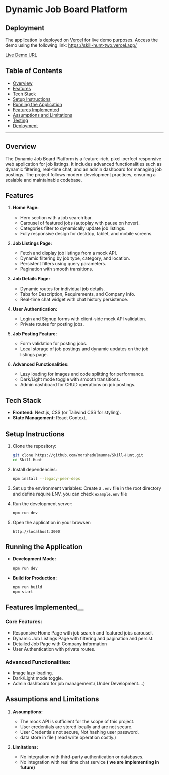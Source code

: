 # Dynamic Job Board Platform

## Deployment

The application is deployed on [Vercel](https://vercel.com) for live demo purposes. Access the demo using the following link:
https://skill-hunt-two.vercel.app/

[Live Demo URL](https://skill-hunt-two.vercel.app/)

## Table of Contents

- [Overview](#overview)
- [Features](#features)
- [Tech Stack](#tech-stack)
- [Setup Instructions](#setup-instructions)
- [Running the Application](#running-the-application)
- [Features Implemented](#features-implemented)
- [Assumptions and Limitations](#assumptions-and-limitations)
- [Testing](#testing)
- [Deployment](#deployment)

---

## Overview

The Dynamic Job Board Platform is a feature-rich, pixel-perfect responsive web application for job listings. It includes advanced functionalities such as dynamic filtering, real-time chat, and an admin dashboard for managing job postings. The project follows modern development practices, ensuring a scalable and maintainable codebase.

## Features

1. **Home Page:**

   - Hero section with a job search bar.
   - Carousel of featured jobs (autoplay with pause on hover).
   - Categories filter to dynamically update job listings.
   - Fully responsive design for desktop, tablet, and mobile screens.

2. **Job Listings Page:**

   - Fetch and display job listings from a mock API.
   - Dynamic filtering by job type, category, and location.
   - Persistent filters using query parameters.
   - Pagination with smooth transitions.

3. **Job Details Page:**

   - Dynamic routes for individual job details.
   - Tabs for Description, Requirements, and Company Info.
   - Real-time chat widget with chat history persistence.

4. **User Authentication:**

   - Login and Signup forms with client-side mock API validation.
   - Private routes for posting jobs.

5. **Job Posting Feature:**

   - Form validation for posting jobs.
   - Local storage of job postings and dynamic updates on the job listings page.

6. **Advanced Functionalities:**
   - Lazy loading for images and code splitting for performance.
   - Dark/Light mode toggle with smooth transitions.
   - Admin dashboard for CRUD operations on job postings.

## Tech Stack

- **Frontend:** Next.js, CSS (or Tailwind CSS for styling).
- **State Management:** React Context.

## Setup Instructions

1. Clone the repository:

   ```bash
   git clone https://github.com/morshedulmunna/Skill-Hunt.git
   cd Skill-Hunt
   ```

2. Install dependencies:

   ```bash
   npm install --legacy-peer-deps
   ```

3. Set up the environment variables:
   Create a `.env` file in the root directory and define require ENV. you can check `example.env` file

4. Run the development server:

   ```bash
   npm run dev
   ```

5. Open the application in your browser:
   ```
   http://localhost:3000
   ```

## Running the Application

- **Development Mode:**

  ```bash
  npm run dev
  ```

- **Build for Production:**

  ```bash
  npm run build
  npm start
  ```

## Features Implemented\_\_

### Core Features:

- Responsive Home Page with job search and featured jobs carousel.
- Dynamic Job Listings Page with filtering and pagination and persist.
- Detailed Job Page with Company Information
- User Authentication with private routes.

### Advanced Functionalities:

- Image lazy loading.
- Dark/Light mode toggle.
- Admin dashboard for job management.( Under Development....)

## Assumptions and Limitations

1. **Assumptions:**

   - The mock API is sufficient for the scope of this project.
   - User credentials are stored locally and are not secure.
   - User Credentials not secure, Not hashing user password.
   - data store in file ( read write operation costly.)

2. **Limitations:**
   - No integration with third-party authentication or databases.
   - No integration with real time chat service **( we are implementing in future)**
